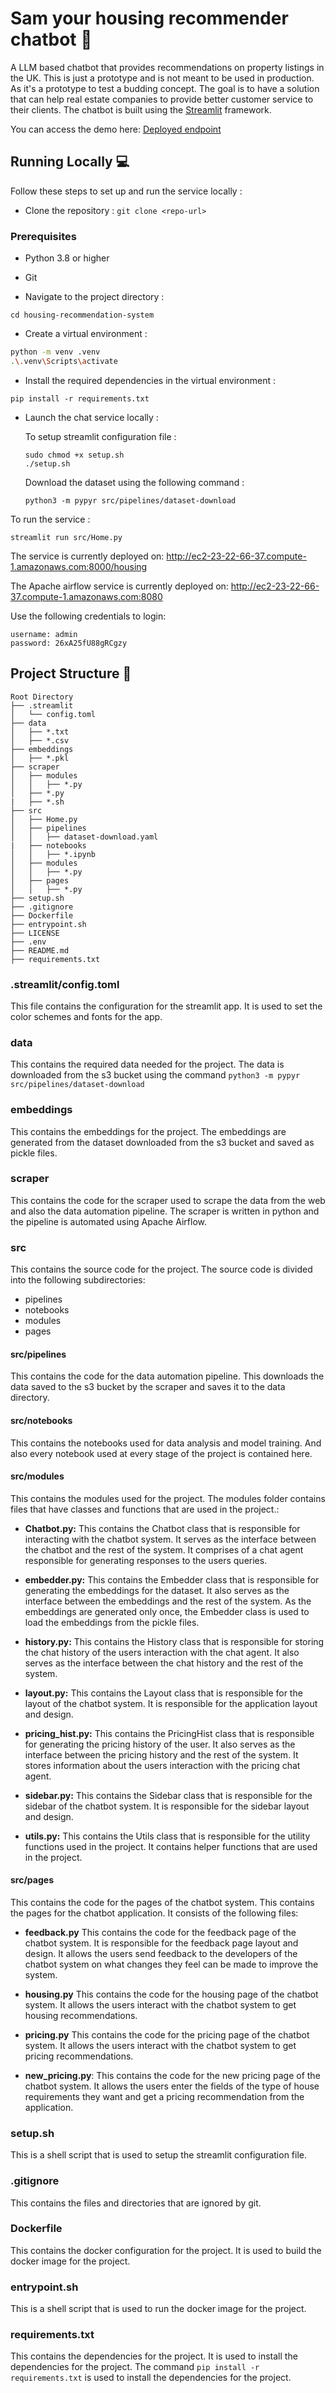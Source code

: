 # Sam your housing recommender chatbot 🤖
A LLM based chatbot that provides recommendations on property listings in the UK.
This is just a prototype and is not meant to be used in production. As it's a prototype to test a budding concept. The goal is to have a solution that can help real estate companies to provide better customer service to their clients. The chatbot is built using the [Streamlit](https://streamlit.io/) framework.

You can access the demo here:
[Deployed endpoint](http://ec2-23-22-66-37.compute-1.amazonaws.com:8000/housing)



## Running Locally 💻
Follow these steps to set up and run the service locally :
- Clone the repository :
    `git clone <repo-url>`

### Prerequisites
- Python 3.8 or higher
- Git


- Navigate to the project directory :

`cd housing-recommendation-system`


- Create a virtual environment :
```bash
python -m venv .venv
.\.venv\Scripts\activate
```

- Install the required dependencies in the virtual environment :

`pip install -r requirements.txt`


- Launch the chat service locally :

    To setup streamlit configuration file :
    ```
    sudo chmod +x setup.sh
    ./setup.sh
    ```

    Download the dataset using the following command :
    ```
    python3 -m pypyr src/pipelines/dataset-download
    ```


To run the service :

```
streamlit run src/Home.py
```




The service is currently deployed on:
http://ec2-23-22-66-37.compute-1.amazonaws.com:8000/housing

The Apache airflow service is currently deployed on:
http://ec2-23-22-66-37.compute-1.amazonaws.com:8080

Use the following credentials to login:
```
username: admin
password: 26xA25fU88gRCgzy
```

## Project Structure 📁

```
Root Directory
├── .streamlit
│   └── config.toml
├── data
│   ├── *.txt
│   ├── *.csv
├── embeddings
│   ├── *.pkl
├── scraper
│   ├── modules
│   │   ├── *.py
│   ├── *.py
|   ├── *.sh
├── src
│   ├── Home.py
│   ├── pipelines
│   │   ├── dataset-download.yaml
|   ├── notebooks
│   │   ├── *.ipynb
│   ├── modules
│   │   ├── *.py
│   ├── pages
│   │   ├── *.py
├── setup.sh
├── .gitignore
├── Dockerfile
├── entrypoint.sh
├── LICENSE
├── .env
├── README.md
├── requirements.txt
```


### .streamlit/config.toml
This file contains the configuration for the streamlit app. It is used to set the color schemes and fonts for the app.

### data
This contains the required data needed for the project. The data is downloaded from the s3 bucket using the command `python3 -m pypyr src/pipelines/dataset-download`


### embeddings
This contains the embeddings for the project. The embeddings are generated from the dataset downloaded from the s3 bucket and saved as pickle files.

### scraper
This contains the code for the scraper used to scrape the data from the web and also the data automation pipeline. The scraper is written in python and the pipeline is automated using Apache Airflow.

### src
This contains the source code for the project. The source code is divided into the following subdirectories:
- pipelines
- notebooks
- modules
- pages

#### src/pipelines
This contains the code for the data automation pipeline. This downloads the data saved to the s3 bucket by the scraper and saves it to the data directory.

#### src/notebooks
This contains the notebooks used for data analysis and model training. And also every notebook used at every stage of the project is contained here.

#### src/modules
This contains the modules used for the project. The modules folder contains files that have classes and functions that are used in the project.:
- **Chatbot.py:** This contains the Chatbot class that is responsible for interacting with the chatbot system. It serves as the interface between the chatbot and the rest of the system. It comprises of a chat agent responsible for generating responses to the users queries.

- **embedder.py:** This contains the Embedder class that is responsible for generating the embeddings for the dataset. It also serves as the interface between the embeddings and the rest of the system. As the embeddings are generated only once, the Embedder class is used to load the embeddings from the pickle files.

- **history.py:** This contains the History class that is responsible for storing the chat history of the users interaction with the chat agent. It also serves as the interface between the chat history and the rest of the system.

- **layout.py:** This contains the Layout class that is responsible for the layout of the chatbot system. It is responsible for the application layout and design.

- **pricing_hist.py:** This contains the PricingHist class that is responsible for generating the pricing history of the user. It also serves as the interface between the pricing history and the rest of the system. It stores information about the users interaction with the pricing chat agent.

- **sidebar.py:** This contains the Sidebar class that is responsible for the sidebar of the chatbot system. It is responsible for the sidebar layout and design.

- **utils.py:** This contains the Utils class that is responsible for the utility functions used in the project. It contains helper functions that are used in the project.

#### src/pages
This contains the code for the pages of the chatbot system. This contains the pages for the chatbot application. It consists of the following files:
- **feedback.py** This contains the code for the feedback page of the chatbot system. It is responsible for the feedback page layout and design. It allows the users send feedback to the developers of the chatbot system on what changes they feel can be made to improve the system.

- **housing.py** This contains the code for the housing page of the chatbot system. It allows the users interact with the chatbot system to get housing recommendations.

- **pricing.py** This contains the code for the pricing page of the chatbot system. It allows the users interact with the chatbot system to get pricing recommendations.

- **new_pricing.py**: This contains the code for the new pricing page of the chatbot system. It allows the users enter the fields of the type of house requirements they want and get a pricing recommendation from the application.


### setup.sh
This is a shell script that is used to setup the streamlit configuration file.

### .gitignore
This contains the files and directories that are ignored by git.

### Dockerfile
This contains the docker configuration for the project. It is used to build the docker image for the project.

### entrypoint.sh
This is a shell script that is used to run the docker image for the project.

### requirements.txt
This contains the dependencies for the project. It is used to install the dependencies for the project. The command `pip install -r requirements.txt` is used to install the dependencies for the project.